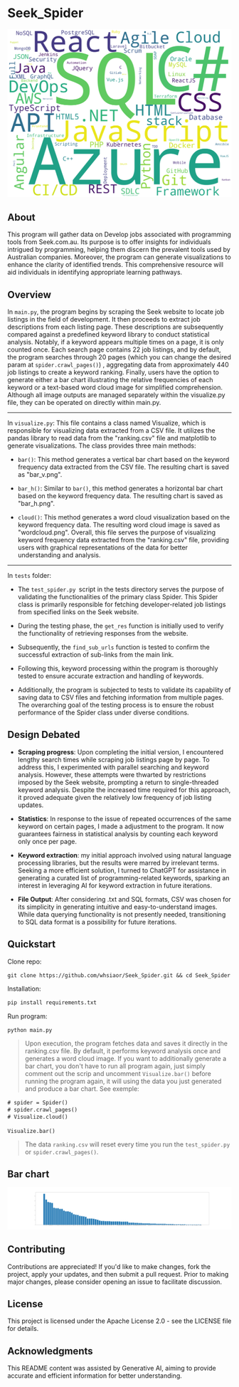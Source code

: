 # Seek_Spider
![worldcloud](wordcloud.png)
## About
This program will gather data on Develop jobs associated with programming tools from Seek.com.au. Its purpose is to offer insights for individuals intrigued by programming, helping them discern the prevalent tools used by Australian companies. Moreover, the program can generate visualizations to enhance the clarity of identified trends. This comprehensive resource will aid individuals in identifying appropriate learning pathways.


## Overview

In `main.py`, the program begins by scraping the Seek website to locate job listings in the field of development. It then proceeds to extract job descriptions from each listing page. These descriptions are subsequently compared against a predefined keyword library to conduct statistical analysis. Notably, if a keyword appears multiple times on a page, it is only counted once. Each search page contains 22 job listings, and by default, the program searches through 20 pages (which you can change the desired param at `spider.crawl_pages()`) , aggregating data from approximately 440 job listings to create a keyword ranking. Finally, users have the option to generate either a bar chart illustrating the relative frequencies of each keyword or a text-based word cloud image for simplified comprehension. Although all image outputs are managed separately within the visualize.py file, they can be operated on directly within main.py.

---
In `visualize.py`: This file contains a class named Visualize, which is responsible for visualizing data extracted from a CSV file. It utilizes the pandas library to read data from the "ranking.csv" file and matplotlib to generate visualizations. The class provides three main methods:

- `bar()`: This method generates a vertical bar chart based on the keyword frequency data extracted from the CSV file. The resulting chart is saved as "bar_v.png".

- `bar_h()`: Similar to `bar()`, this method generates a horizontal bar chart based on the keyword frequency data. The resulting chart is saved as "bar_h.png".

- `cloud()`: This method generates a word cloud visualization based on the keyword frequency data. The resulting word cloud image is saved as "wordcloud.png".
Overall, this file serves the purpose of visualizing keyword frequency data extracted from the "ranking.csv" file, providing users with graphical representations of the data for better understanding and analysis.
---

In `tests` folder: 

- The `test_spider.py `script in the tests directory serves the purpose of validating the functionalities of the primary class Spider. This Spider class is primarily responsible for fetching developer-related job listings from specified links on the Seek website. 

- During the testing phase, the `get_res` function is initially used to verify the functionality of retrieving responses from the website. 

- Subsequently, the `find_sub_urls` function is tested to confirm the successful extraction of sub-links from the main link. 

- Following this, keyword processing within the program is thoroughly tested to ensure accurate extraction and handling of keywords. 

- Additionally, the program is subjected to tests to validate its capability of saving data to CSV files and fetching information from multiple pages. The overarching goal of the testing process is to ensure the robust performance of the Spider class under diverse conditions.

## Design Debated
- **Scraping progress**: Upon completing the initial version, I encountered lengthy search times while scraping job listings page by page. To address this, I experimented with parallel searching and keyword analysis. However, these attempts were thwarted by restrictions imposed by the Seek website, prompting a return to single-threaded keyword analysis. Despite the increased time required for this approach, it proved adequate given the relatively low frequency of job listing updates.

- **Statistics**: In response to the issue of repeated occurrences of the same keyword on certain pages, I made a adjustment to the program. It now guarantees fairness in statistical analysis by counting each keyword only once per page.

- **Keyword extraction**: my initial approach involved using natural language processing libraries, but the results were marred by irrelevant terms. Seeking a more efficient solution, I turned to ChatGPT for assistance in generating a curated list of programming-related keywords, sparking an interest in leveraging AI for keyword extraction in future iterations.

- **File Output**: After considering .txt and SQL formats, CSV was chosen for its simplicity in generating intuitive and easy-to-understand images. While data querying functionality is not presently needed, transitioning to SQL data format is a possibility for future iterations.

## Quickstart
Clone repo:
```
git clone https://github.com/whsiaor/Seek_Spider.git && cd Seek_Spider
```
Installation:
```bash
pip install requirements.txt
```
Run program:
```
python main.py
```
>   Upon execution, the program fetches data and saves it directly in the ranking.csv file. By default, it performs keyword analysis once and generates a word cloud image. If you want to additionally generate a bar chart, you don't have to run all program again, just simply comment out the scrip and uncomment `Visualize.bar()` before running the program again, it will using the data you just generated and produce a bar chart. See exemple:

```
# spider = Spider()
# spider.crawl_pages() 
# Visualize.cloud()

Visualize.bar()
```

> The data `ranking.csv` will reset every time you run the `test_spider.py` or `spider.crawl_pages()`.

## Bar chart
![bar](bar_v.png)

## Contributing
Contributions are appreciated! If you'd like to make changes, fork the project, apply your updates, and then submit a pull request. Prior to making major changes, please consider opening an issue to facilitate discussion.
## License
This project is licensed under the Apache License 2.0 - see the LICENSE file for details.

## Acknowledgments
This README content was assisted by Generative AI, aiming to provide accurate and efficient information for better understanding.

